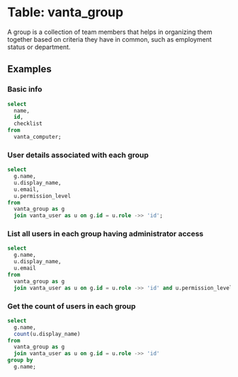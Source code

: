 # Table: vanta_group

A group is a collection of team members that helps in organizing them together based on criteria they have in common, such as employment status or department.

## Examples

### Basic info

```sql
select
  name,
  id,
  checklist
from
  vanta_computer;
```

### User details associated with each group

```sql
select
  g.name,
  u.display_name,
  u.email,
  u.permission_level
from
  vanta_group as g
  join vanta_user as u on g.id = u.role ->> 'id';
```

### List all users in each group having administrator access

```sql
select
  g.name,
  u.display_name,
  u.email
from
  vanta_group as g
  join vanta_user as u on g.id = u.role ->> 'id' and u.permission_level = 'Admin';
```

### Get the count of users in each group

```sql
select
  g.name,
  count(u.display_name)
from
  vanta_group as g
  join vanta_user as u on g.id = u.role ->> 'id'
group by
  g.name;
```
